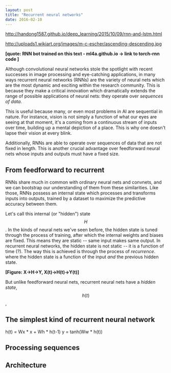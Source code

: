 ```yaml
---
layout: post
title: "Recurrent neural networks"
date: 2016-02-10
---
```


http://handong1587.github.io/deep_learning/2015/10/09/rnn-and-lstm.html

http://uploads1.wikiart.org/images/m-c-escher/ascending-descending.jpg

**[quote: RNN bot trained on this text - ml4a.github.io -> link to torch-rnn code ]**

Although convolutional neural networks stole the spotlight with recent successes in image processing and eye-catching applications, in many ways recurrent neural networks (RNNs) are the variety of neural nets which are the most dynamic and exciting within the research community. This is because they make a critical innovation which dramatically extends the range of possible applications of neural nets: they operate over _sequences of data_.

This is useful because many, or even most problems in AI are sequential in nature. For instance, vision is not simply a function of what our eyes are seeing at that moment, it's a coming from a continuous stream of inputs over time, building up a mental depiction of a place. This is why one doesn't lapse their vision at every blink.

Additionally, RNNs are able to operate over sequences of data that are not fixed in length. This is another crucial advantage over feedforward neural nets whose inputs and outputs must have a fixed size.

 
## From feedforward to recurrent

RNNs share much in common with ordinary neural nets and convnets, and we can bootstrap our understanding of them from these similarities. Like those, RNNs possess an internal state which processes and transforms inputs into outputs, trained by a dataset to maximize the predictive accuracy between them. 

Let's call this internal (or "hidden") state $$H$$. In the kinds of neural nets we've seen before, the hidden state is tuned through the process of training, after which the internal weights and biases are fixed. This means they are static -- same input makes same output. In recurrent neural networks, the hidden state is not static -- it is a function of time (?). The way this is achieved is through the process of _recurrence_. where the hidden state is a function of the input _and_ the previous hidden state.

**[Figure: X->H->Y, X(t)->H(t)->Y(t)]**

But unlike feedforward neural nets, recurrent neural nets have a _hidden state_, $$h(t)$$, 

## The simplest kind of recurrent neural network

h(t) = Wx * x + Wh * h(t-1)
y = tanh(Ww * h(t))

## Processing sequences


## Architecture
